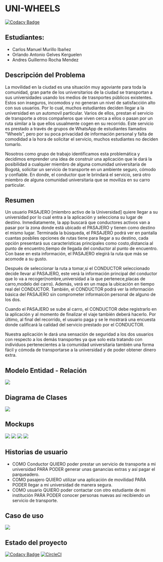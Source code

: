 # UNI-WHEELS

[![Codacy Badge](https://api.codacy.com/project/badge/Grade/214cd0d8fedd48b4b1b24ed43b65218e)](https://app.codacy.com/gh/ARSW-2020-1-UNIWheels/UNIWheels?utm_source=github.com&utm_medium=referral&utm_content=ARSW-2020-1-UNIWheels/UNIWheels&utm_campaign=Badge_Grade_Dashboard)


## Estudiantes:
+ Carlos Manuel Murillo Ibañez
+ Orlando Antonio Gelves Kerguelen
+ Andres Guillermo Rocha Mendez


## Descripción del Problema
La movilidad en la ciudad es una situación muy agoviante para toda la comunidad, gran parte de los universitarios de la ciudad se transportan a sus universidades usando los medios de trasnportes públicos existentes. Estos son inseguros, incomodos y no generan un nivel de satisfacción alto con sus usuarios. Por lo cual, muchos estudiantes deciden llegar a la universidad en un automovil particular. Varios de ellos, prestan el servicio de transporte a otros compañeros que viven cerca a ellos o pasan por un ruta similar a la que ellos usualmente cogen en su recorrido. Este servicio es prestado a través de grupos de WhatsApp de estudiantes llamados "Wheels", pero por su poca privacidad de información personal y falta de comodidad a la hora de solicitar el servicio, muchos estudiantes no deciden tomarlo.

Nosotros como grupo de trabajo identificamos esta problemática y decidimos emprender una idea de construir una aplicación que le dará la posibilidad a cualquier miembro de alguna comunidad universitaria de Bogotá, solicitar un servicio de transporte en un ambiente seguro, cómodo y confiable. En donde, el conductor que le brindará el servicio, será otro miembro de alguna  comunidad universitaria que se moviliza en su carro particular.


## Resumen

Un usuario PASAJERO [miembro activo de la Universidad] quiere llegar a su universidad por lo cual entra a la aplicación y selecciona su lugar de destino. Inmediatamente, la app buscará que conductores activos van a pasar por la zona donde está ubicado el PASAJERO y tienen como destino el mismo lugar. Terminada la búsqueda, el PASAJERO podrá ver en pantalla cuantas posbiles opciones de rutas tiene para llegar a su destino, cada opción presentará sus características principales como costo,distancia al punto de encuentro,tiempo de llegada del conductor al punto de encuentro. Con base en esta información, el PASAJERO elegirá la ruta que más se acomode a su gusto.

Después de seleccionar la ruta a tomar,si el CONDUCTOR seleccionado decide llevar al PASAJERO, este verá la información principal del conductor que lo va a recoger(nombre,universidad a la que pertenece,placas de carro,modelo del carro). Además, verá en un mapa la ubicación en tiempo real del CONDUCTOR. También, el CONDUCTOR podrá ver la información básica del PASAJERO sin comprometer informaicón personal de alguno de los dos. 

Cuando el PASAJERO se sube al carro, el CONDUCTOR debe registrarlo en la aplicación y al momento de finalizar el viaje también deberá hacerlo. Por último, al final del recorrido, el usuario paga y se le mostrará una encuesta donde calificará la calidad del servicio prestado por el CONDUCTOR.  

Nuestra aplicación le dará una sensación de seguridad a los dos usuarios con respecto a los demás transportes ya que solo esta tratando con individuos pertenecientes a la comunidad universitaria también una forma fácil y cómoda de transportarse a la universidad y de poder obtener dinero extra.	
 
## Modelo Entidad - Relación

![](https://github.com/ARSW-2020-1-UNIWheels/UNIWheels/blob/master/resources/Diagrama%20Entidad-relacion.PNG)

## Diagrama de Clases

![](https://github.com/ARSW-2020-1-UNIWheels/UNIWheels/blob/master/resources/Diagrama%20de%20Clases.PNG)

## Mockups
![](https://github.com/ARSW-2020-1-UNIWheels/UNIWheels/blob/master/resources/ARSW0.PNG)
![](https://github.com/ARSW-2020-1-UNIWheels/UNIWheels/blob/master/resources/ARSW1.jpg)
![](https://github.com/ARSW-2020-1-UNIWheels/UNIWheels/blob/master/resources/ARSW2.jpg)
![](https://github.com/ARSW-2020-1-UNIWheels/UNIWheels/blob/master/resources/ARSW3.jpg)

## Historias de usuario
+ COMO Conductor QUIERO poder prestar un servicio de transporte a mi universidad PARA PODER generar unas ganancias extras y así pagar el parqueadero.
+ COMO pasajero QUIERO utilizar una aplicación de movilidad PARA PODER llegar a mi universidad de manera segura.
+ COMO usuario QUIERO poder contactar con otro estudiante de mi institución PARA PODER conocer personas nuevas así recibiendo un servicio de transporte.

## Caso de uso
![](resources/Casos_de_uso.png)

## Estado del proyecto
[![Codacy Badge](https://api.codacy.com/project/badge/Grade/e193b7b32c3342ccadb0c7f681896b06)](https://www.codacy.com/gh/ARSW-2020-1-UNIWheels/UNIWheels?utm_source=github.com&amp;utm_medium=referral&amp;utm_content=ARSW-2020-1-UNIWheels/UNIWheels&amp;utm_campaign=Badge_Grade)
[![CircleCI](https://circleci.com/gh/ARSW-2020-1-UNIWheels/UNIWheels.svg?style=svg)](https://circleci.com/gh/ARSW-2020-1-UNIWheels/UNIWheels)
